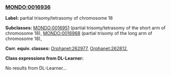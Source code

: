 
### [MONDO:0016936](http://purl.obolibrary.org/obo/MONDO_0016936)
**Label:** partial trisomy/tetrasomy of chromosome 18

**Subclasses:** [MONDO:0016951](http://purl.obolibrary.org/obo/MONDO_0016951) (partial trisomy/tetrasomy of the short arm of chromosome 18), [MONDO:0016968](http://purl.obolibrary.org/obo/MONDO_0016968) (partial trisomy of the long arm of chromosome 18), 

**Corr. equiv. classes:** [Orphanet:262977](http://www.orpha.net/ORDO/Orphanet_262977), [Orphanet:262812](http://www.orpha.net/ORDO/Orphanet_262812), 

**Class expressions from DL-Learner:**

No results from DL-Learner...



